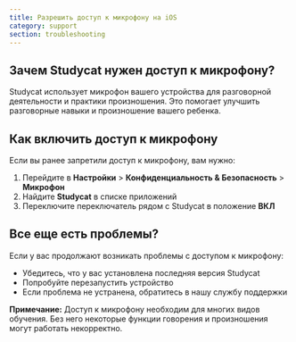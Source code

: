 ```yaml
---
title: Разрешить доступ к микрофону на iOS
category: support 
section: troubleshooting
---
```

## Зачем Studycat нужен доступ к микрофону?

Studycat использует микрофон вашего устройства для разговорной деятельности и практики произношения. Это помогает улучшить разговорные навыки и произношение вашего ребенка. 

## Как включить доступ к микрофону

Если вы ранее запретили доступ к микрофону, вам нужно: 

1. Перейдите в **Настройки** \> **Конфиденциальность \& Безопасность** \> **Микрофон**
2. Найдите **Studycat** в списке приложений
3. Переключите переключатель рядом с Studycat в положение **ВКЛ**

## Все еще есть проблемы?

Если у вас продолжают возникать проблемы с доступом к микрофону:

* Убедитесь, что у вас установлена ​​последняя версия Studycat
* Попробуйте перезапустить устройство
* Если проблема не устранена, обратитесь в нашу службу поддержки

**Примечание:** Доступ к микрофону необходим для многих видов обучения. Без него некоторые функции говорения и произношения могут работать некорректно.